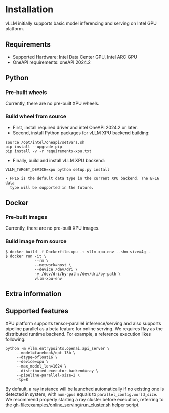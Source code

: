 # Installation

vLLM initially supports basic model inferencing and serving on Intel GPU platform.

## Requirements

- Supported Hardware: Intel Data Center GPU, Intel ARC GPU
- OneAPI requirements: oneAPI 2024.2

## Python

### Pre-built wheels

Currently, there are no pre-built XPU wheels.

### Build wheel from source

- First, install required driver and intel OneAPI 2024.2 or later.
- Second, install Python packages for vLLM XPU backend building:

```console
source /opt/intel/oneapi/setvars.sh
pip install --upgrade pip
pip install -v -r requirements-xpu.txt
```

- Finally, build and install vLLM XPU backend:

```console
VLLM_TARGET_DEVICE=xpu python setup.py install
```

```{note}
- FP16 is the default data type in the current XPU backend. The BF16 data
  type will be supported in the future.
```

## Docker

### Pre-built images

Currently, there are no pre-built XPU images.

### Build image from source

```console
$ docker build -f Dockerfile.xpu -t vllm-xpu-env --shm-size=4g .
$ docker run -it \
             --rm \
             --network=host \
             --device /dev/dri \
             -v /dev/dri/by-path:/dev/dri/by-path \
             vllm-xpu-env
```

## Extra information

## Supported features

XPU platform supports tensor-parallel inference/serving and also supports pipeline parallel as a beta feature for online serving. We requires Ray as the distributed runtime backend. For example, a reference execution likes following:

```console
python -m vllm.entrypoints.openai.api_server \
     --model=facebook/opt-13b \
     --dtype=bfloat16 \
     --device=xpu \
     --max_model_len=1024 \
     --distributed-executor-backend=ray \
     --pipeline-parallel-size=2 \
     -tp=8
```

By default, a ray instance will be launched automatically if no existing one is detected in system, with `num-gpus` equals to `parallel_config.world_size`. We recommend properly starting a ray cluster before execution, referring to the <gh-file:examples/online_serving/run_cluster.sh> helper script.
